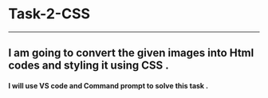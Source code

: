 # Task-2-CSS
---
## I am going to convert the given images into Html codes and styling it using CSS .
#### I will use VS code and Command prompt to solve this task .
